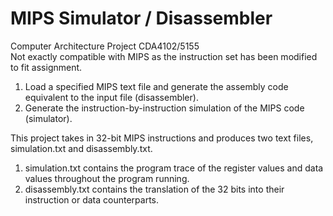 # MIPS Simulator / Disassembler
Computer Architecture Project CDA4102/5155 <br/>
Not exactly compatible with MIPS as the instruction set has been modified to fit assignment.
 
1. Load a specified MIPS text file and generate the assembly code equivalent to the input file (disassembler). 
2. Generate the instruction-by-instruction simulation of the MIPS code (simulator). 

This project takes in 32-bit MIPS instructions and produces two text files, simulation.txt and disassembly.txt. <br/>
1. simulation.txt contains the program trace of the register values and data values throughout the program running.
2. disassembly.txt contains the translation of the 32 bits into their instruction or data counterparts. 
